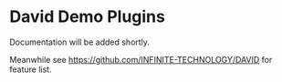 # David Demo Plugins

Documentation will be added shortly.

Meanwhile see https://github.com/INFINITE-TECHNOLOGY/DAVID for feature list.
